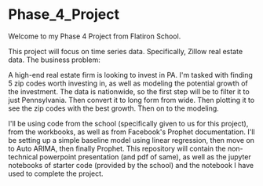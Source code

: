 # Phase_4_Project
Welcome to my Phase 4 Project from Flatiron School.

This project will focus on time series data. Specifically, Zillow real estate data. 
The business problem:

A high-end real estate firm is looking to invest in PA. I'm tasked with finding 5 zip codes worth investing in, as well as modeling the potential growth of the investment.
The data is nationwide, so the first step will be to filter it to just Pennsylvania. Then convert it to long form from wide. Then plotting it to see the zip codes with the best growth. Then on to the modeling.

I'll be using code from the school (specifically given to us for this project), from the workbooks, as well as from Facebook's Prophet documentation.
I'll be setting up a simple baseline model using linear regression, then move on to Auto ARIMA, then finally Prophet.
This repository will contain the non-technical powerpoint presentation (and pdf of same), as well as the jupyter notebooks of starter code (provided by the school) and the notebook I have used to complete the project.



